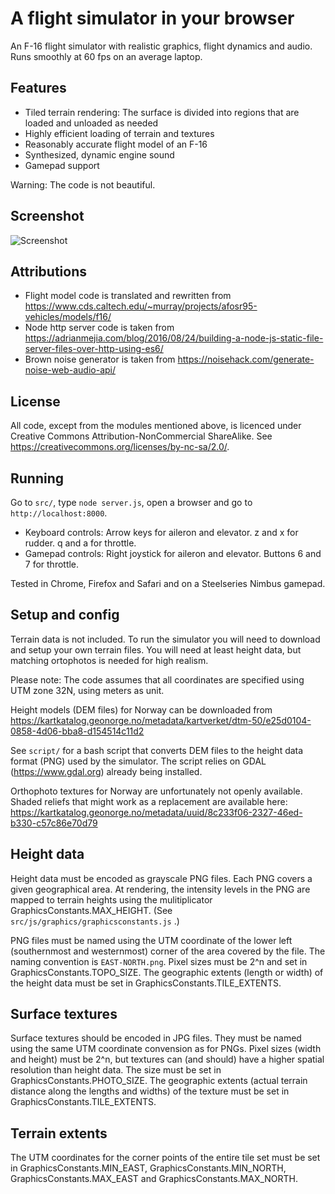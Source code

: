 # A flight simulator in your browser

An F-16 flight simulator with realistic graphics, flight dynamics and audio.
Runs smoothly at 60 fps on an average laptop.

## Features

- Tiled terrain rendering: The surface is divided into regions that are loaded and unloaded as needed
- Highly efficient loading of terrain and textures
- Reasonably accurate flight model of an F-16
- Synthesized, dynamic engine sound
- Gamepad support

Warning: The code is not beautiful.

## Screenshot

![Screenshot](https://github.com/kristoffer-dyrkorn/flightsimulator/blob/master/screenshots/flight.jpg)

## Attributions

- Flight model code is translated and rewritten from https://www.cds.caltech.edu/~murray/projects/afosr95-vehicles/models/f16/
- Node http server code is taken from https://adrianmejia.com/blog/2016/08/24/building-a-node-js-static-file-server-files-over-http-using-es6/
- Brown noise generator is taken from https://noisehack.com/generate-noise-web-audio-api/

## License

All code, except from the modules mentioned above, is licenced under Creative Commons Attribution-NonCommercial ShareAlike. See https://creativecommons.org/licenses/by-nc-sa/2.0/.

## Running

Go to `src/`, type `node server.js`, open a browser and go to `http://localhost:8000`.

- Keyboard controls: Arrow keys for aileron and elevator. z and x for rudder. q and a for throttle.
- Gamepad controls: Right joystick for aileron and elevator. Buttons 6 and 7 for throttle.

Tested in Chrome, Firefox and Safari and on a Steelseries Nimbus gamepad.

## Setup and config

Terrain data is not included. To run the simulator you will need to download and setup your own terrain files. You will need at least height data, but matching ortophotos is needed for high realism.

Please note: The code assumes that all coordinates are specified using UTM zone 32N, using meters as unit.

Height models (DEM files) for Norway can be downloaded from
https://kartkatalog.geonorge.no/metadata/kartverket/dtm-50/e25d0104-0858-4d06-bba8-d154514c11d2

See `script/` for a bash script that converts DEM files to the height data format (PNG) used by the simulator. The script relies on GDAL (https://www.gdal.org) already being installed.

Orthophoto textures for Norway are unfortunately not openly available. Shaded reliefs that might work as a replacement are available here:
https://kartkatalog.geonorge.no/metadata/uuid/8c233f06-2327-46ed-b330-c57c86e70d79

## Height data

Height data must be encoded as grayscale PNG files. Each PNG covers a given geographical area. At rendering, the intensity levels in the PNG are mapped to terrain heights using the mulitiplicator GraphicsConstants.MAX_HEIGHT. (See `src/js/graphics/graphicsconstants.js` .)

PNG files must be named using the UTM coordinate of the lower left (southernmost and westernmost) corner of the area covered by the file. The naming convention is `EAST-NORTH.png`. Pixel sizes must be 2^n and set in GraphicsConstants.TOPO_SIZE. The geographic extents (length or width) of the height data must be set in GraphicsConstants.TILE_EXTENTS.

## Surface textures

Surface textures should be encoded in JPG files. They must be named using the same UTM coordinate convension as for PNGs. Pixel sizes (width and height) must be 2^n, but textures can (and should) have a higher spatial resolution than height data. The size must be set in GraphicsConstants.PHOTO_SIZE. The geographic extents (actual terrain distance along the lengths and widths) of the texture must be set in GraphicsConstants.TILE_EXTENTS.

## Terrain extents

The UTM coordinates for the corner points of the entire tile set must be set in
GraphicsConstants.MIN_EAST, GraphicsConstants.MIN_NORTH, GraphicsConstants.MAX_EAST and GraphicsConstants.MAX_NORTH.
